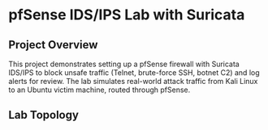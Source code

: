 #  pfSense IDS/IPS Lab with Suricata

##  Project Overview
This project demonstrates setting up a pfSense firewall with Suricata IDS/IPS 
to block unsafe traffic (Telnet, brute-force SSH, botnet C2) and log alerts 
for review. The lab simulates real-world attack traffic from Kali Linux to 
an Ubuntu victim machine, routed through pfSense.

##  Lab Topology

